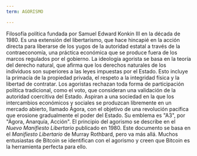 ```yaml
---
term: AGORISMO

---
```

Filosofía política fundada por Samuel Edward Konkin III en la década de 1980. Es una extensión del libertarismo, que hace hincapié en la acción directa para liberarse de los yugos de la autoridad estatal a través de la contraeconomía, una práctica económica que se produce fuera de los marcos regulados por el gobierno. La ideología agorista se basa en la teoría del derecho natural, que afirma que los derechos naturales de los individuos son superiores a las leyes impuestas por el Estado. Esto incluye la primacía de la propiedad privada, el respeto a la integridad física y la libertad de contratar. Los agoristas rechazan toda forma de participación política tradicional, como el voto, que consideran una validación de la autoridad coercitiva del Estado. Aspiran a una sociedad en la que los intercambios económicos y sociales se produzcan libremente en un mercado abierto, llamado Ágora, con el objetivo de una revolución pacífica que erosione gradualmente el poder del Estado. Su emblema es "A3", por "Ágora, Anarquía, Acción". El principio del agorismo se describe en el *Nuevo Manifiesto Libertario* publicado en 1980. Este documento se basa en el *Manifiesto Libertario* de Murray Rothbard, pero va más allá. Muchos entusiastas de Bitcoin se identifican con el agorismo y creen que Bitcoin es la herramienta perfecta para ello.